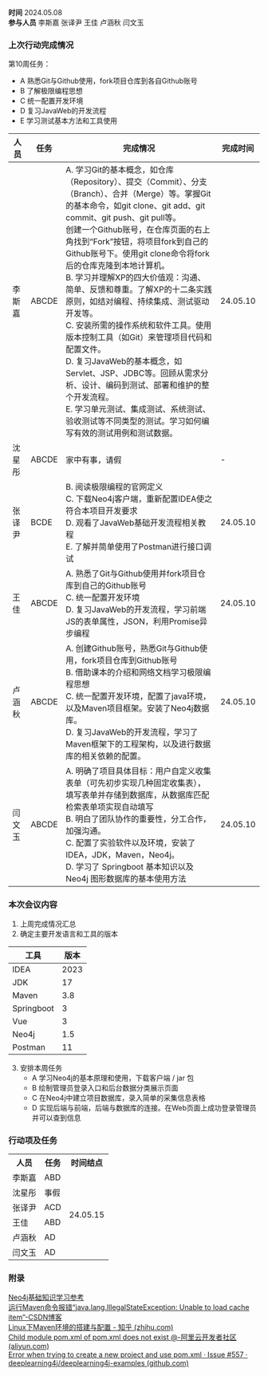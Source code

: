 **时间**  2024.05.08  
**参与人员**  李斯嘉  张译尹  王佳  卢涵秋  闫文玉  
### 上次行动完成情况  

第10周任务：  
   - A 熟悉Git与Github使用，fork项目仓库到各自Github账号  
   - B 了解极限编程思想  
   - C 统一配置开发环境  
   - D 复习JavaWeb的开发流程  
   - E 学习测试基本方法和工具使用  

| 人员  | 任务    | 完成情况                                                                                                                                                                                                                                                                                                                                                                                                                                                                  | 完成时间     |
| --- | ----- | --------------------------------------------------------------------------------------------------------------------------------------------------------------------------------------------------------------------------------------------------------------------------------------------------------------------------------------------------------------------------------------------------------------------------------------------------------------------- | -------- |
| 李斯嘉 | ABCDE | A. 学习Git的基本概念，如仓库（Repository）、提交（Commit）、分支（Branch）、合并（Merge）等。掌握Git的基本命令，如git clone、git add、git commit、git push、git pull等。<br>创建一个Github账号，在仓库页面的右上角找到“Fork”按钮，将项目fork到自己的Github账号下。使用git clone命令将fork后的仓库克隆到本地计算机。<br>B. 学习并理解XP的四大价值观：沟通、简单、反馈和尊重。了解XP的十二条实践原则，如结对编程、持续集成、测试驱动开发等。<br>C. 安装所需的操作系统和软件工具。使用版本控制工具（如Git）来管理项目代码和配置文件。<br>D. 复习JavaWeb的基本概念，如Servlet、JSP、JDBC等。回顾从需求分析、设计、编码到测试、部署和维护的整个开发流程。<br>E. 学习单元测试、集成测试、系统测试、验收测试等不同类型的测试。学习如何编写有效的测试用例和测试数据。 | 24.05.10 |
| 沈星彤 | ABCDE | 家中有事，请假                                                                                                                                                                                                                                                                                                                                                                                                                                                               | -        |
| 张译尹 | BCDE  | B. 阅读极限编程的官网定义  <br>C. 下载Neo4j客户端，重新配置IDEA使之符合本项目开发要求  <br>D. 观看了JavaWeb基础开发流程相关教程  <br>E. 了解并简单使用了Postman进行接口调试                                                                                                                                                                                                                                                                                                                                                      | 24.05.10 |
| 王佳  | ABCDE | A. 熟悉了Git与Github使用并fork项目仓库到自己的Github账号<br>C. 统一配置开发环境<br>D. 复习JavaWeb的开发流程，学习前端JS的表单属性，JSON，利用Promise异步编程                                                                                                                                                                                                                                                                                                                                                            | 24.05.10 |
| 卢涵秋 | ABCDE | A. 创建Github账号，熟悉Git与Github使用，fork项目仓库到Github账号 <br>B. 借助课本的介绍和网络文档学习极限编程思想 <br>C. 统一配置开发环境，配置了java环境，以及Maven项目框架。安装了Neo4j数据库。<br>D. 复习JavaWeb的开发流程，学习了Maven框架下的工程架构，以及进行数据库的相关依赖的配置。                                                                                                                                                                                                                                                                                  | 24.05.10 |
| 闫文玉 | ABCDE | A. 明确了项目具体目标：用户自定义收集表单（可先初步实现几种固定收集表），填写表单并存储到数据库，从数据库匹配检索表单项实现自动填写<br>B. 明白了团队协作的重要性，分工合作，加强沟通。<br>C. 配置了实验软件以及环境，安装了IDEA，JDK，Maven，Neo4j。<br>D. 学习了 Springboot 基本知识以及 Neo4j 图形数据库的基本使用方法<br>                                                                                                                                                                                                                                                                        | 24.05.10 |

### 本次会议内容  

1. 上周完成情况汇总  
2. 确定主要开发语言和工具的版本  

| 工具         | 版本   |
| ---------- | ---- |
| IDEA       | 2023 |
| JDK        | 17   |
| Maven      | 3.8  |
| Springboot | 3    |
| Vue        | 3    |
| Neo4j      | 1.5  |
| Postman    | 11   |

3. 安排本周任务  
   - A 学习Neo4j的基本原理和使用，下载客户端 / jar 包  
   - B 绘制管理员登录入口和后台数据分类展示页面  
   - C 在Neo4j中建立项目数据库，录入简单的采集信息表格  
   - D 实现后端与前端，后端与数据库的连接。在Web页面上成功登录管理员并可以查到信息  

### 行动项及任务  

<table>
<tr>
<th align="center">人员</th>
<th align="center">任务</th>
<th vertical-align="center">时间结点</th>
</tr>
<tr>
<td>李斯嘉</td>
<td>ABD</td>
<td rowspan=6 td align="center" vertical-align="middle">24.05.15</td>
</tr>
<tr>
<td>沈星彤</td>
<td>事假</td>
</tr>
<tr>
<td>张译尹</td>
<td>ACD</td>
</tr>
<tr>
<td>王佳</td>
<td>ABD</td>
</tr>
<tr>
<td>卢涵秋</td>
<td>AD</td>
</tr>
<tr>
<td>闫文玉</td>
<td>AD</td>
</tr>
<tr>
</table>

### 附录  

[Neo4j基础知识学习参考](https://github.com/Leezy016/WisForm/blob/740b7633fc3898f90aa6f26999ab8480b90db4fe/Neo4j/GraphAcademy.md)  
[运行Maven命令报错“java.lang.IllegalStateException: Unable to load cache item”-CSDN博客](https://blog.csdn.net/duke_ding2/article/details/123932532)  
[Linux下Maven环境的搭建与配置 - 知乎 (zhihu.com)](https://zhuanlan.zhihu.com/p/443389963)  
[Child module pom.xml of pom.xml does not exist @-阿里云开发者社区 (aliyun.com)](https://developer.aliyun.com/article/828732)  
[Error when trying to create a new project and use pom.xml · Issue #557 · deeplearning4j/deeplearning4j-examples (github.com)](https://github.com/deeplearning4j/deeplearning4j-examples/issues/557)  

